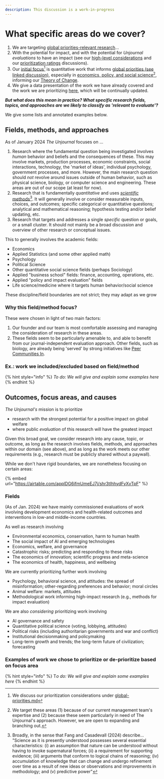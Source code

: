 ```yaml
---
description: This discussion is a work-in-progress
---
```


# What specific areas do we cover?

1. We are targeting [global priorities-relevant research](../../the-field-and-ea-gp-research.md)...
2. With the potential for impact, and with the potential for _Unjournal_ _evaluations_ to have an impact (see our [high-level considerations](what-research-to-target.md#high-level-considerations-for-prioritizing-research) and our [prioritization ratings](process-prioritizing-research/prioritization-ratings-discussion.md) discussions).
3. Our [initial focus](#user-content-fn-1)[^1] is quantitative work that informs [global priorities (see linked discussion)](../../the-field-and-ea-gp-research.md), especially in [economics, policy, and social science](#user-content-fn-2)[^2], informing our [Theory of Change](../../benefits-and-features/global-priorities-theory-of-change/).
4. We give a data presentation of the work we have already covered and the work we are prioritizing [here](https://unjournal.github.io/unjournaldata/chapters/evaluation_data_analysis.html), which will be continually updated.

_**But what does this mean in practice? What specific research fields, topics, and approaches are we likely to classify as 'relevant to evaluate'?**_

We give some lists and annotated examples below.

## Fields, methods, and approaches

As of January 2024 _The Unjournal_ focuses on ...&#x20;

1. Research where the fundamental question being investigated involves _human_ behavior and beliefs and the consequences of these. This may involve markets, production processes, economic constraints, social interactions, technology, the 'market of ideas', individual psychology, government processes, and more. However, the main research question should _not_ revolve around issues outside of human behavio&#x72;_,_ such as physical science, biology, or computer science and engineering. These areas are out of our scope (at least for now). &#x20;
2. Research that is fundamentally _quantitative_ and uses [_scientific_ methods](#user-content-fn-3)[^3]. It will generally involve or consider measurable inputs, choices, and outcomes; specific categorical or quantitative questions; analytical and mathematical reasoning; hypothesis testing and/or belief updating, etc.&#x20;
3. Research that targets and addresses a single _specific_ question or goals, or a small cluster. It should not mainly be a broad discussion and overview of other research or conceptual issues.

This to generally involves the academic fields:

* Economics
* Applied Statistics (and some other applied math)
* Psychology&#x20;
* Political Science
* Other quantitative social science fields (perhaps Sociology)
* Applied "business school" fields:  finance, accounting, operations, etc.
* Applied "policy and impact evaluation" fields&#x20;
* Life science/medicine where it targets human behavior/social science&#x20;

_&#x54;_&#x68;ese discipline/field boundaries are not strict; they may adapt as we grow

### Why this field/method focus?

These were chosen in light of two main factors:

1. Our founder and our team is most comfortable assessing and managing the consideration of research in these areas.
2. These fields seem to be particularly amenable to, and able to benefit from our journal-independent evaluation approach. Other fields, such as biology, are already being 'served' by strong initiatives like [Peer Communities In](https://peercommunityin.org/).

### Ex.: work we included/excluded based on field/method

{% hint style="info" %}
&#x20;_To do: We will give and explain some examples here_
{% endhint %}



## Outcomes, focus areas, and causes

_The Unjournal's_ mission is to prioritize&#x20;

* research with the strongest potential for a positive impact on global welfare&#x20;
* where public _evaluation_ of this research will have the greatest impact&#x20;

Given this broad goal, we consider research into any cause, topic, or outcome, as long as the research involves fields, methods, and approaches within our domain (see above), and as long as the work meets our other requirements (e.g., research must be publicly shared without a paywall).&#x20;

While we don't have rigid boundaries, we are nonetheless focusing on certain areas:

{% embed url="https://airtable.com/applDG6ifmUmeEJ7j/shr3tIhhydFyXvTpF" %}

### Fields

(As of Jan. 2024) we have mainly commissioned evaluations of work involving development economics and health-related outcomes and interventions in low-and middle-income countries.

As well as research involving

* Environmental economics, conservation, harm to human health&#x20;
* The social impact of AI and emerging technologies&#x20;
* Economics, welfare, and governance
* Catastrophic risks; predicting and responding to these risks
* The economics of innovation; scientific progress and meta-science&#x20;
* The economics of health, happiness, and wellbeing



We are currently prioritizing further work involving&#x20;

* Psychology, behavioral science, and attitudes: the spread of misinformation; other-regarding preferences and behavior; moral circles
* Animal welfare: markets, attitudes
* Methodological work informing high-impact research (e.g., methods for impact evaluation)



We are also _considering_ prioritizing work involving

* AI governance and safety&#x20;
* Quantitative political science (voting, lobbying, attitudes)&#x20;
* Political risks (including authoritarian governments and war and conflict)&#x20;
* Institutional decisionmaking and policymaking
* Long-term growth and trends; the long-term future of civilization; forecasting





### Examples of work we chose to prioritize or de-prioritize based on focus area

{% hint style="info" %}
&#x54;_&#x6F; do: We will give and explain some examples here_
{% endhint %}

[^1]: We discuss our prioritization considerations under [global-priorities.md](../../faq-interaction/global-priorities.md "mention")

[^2]: We target these areas (1) because of our current management team's expertise and (2) because these seem particularly in need of The Unjournal's approach. However, we are open to expanding and branching out.



[^3]: Broadly, in the sense that Fang and Casadevall (2024) describe... "Science as it is presently understood possesses several essential characteristics: (i) an assumption that nature can be understood without having to invoke supernatural forces; (ii) a requirement for supporting evidence; (iii) arguments that conform to logical chains of reasoning; (iv) accumulation of knowledge that can change and undergo refinement over time as a result of new ideas or observations and improvements in methodology; and (v) predictive power"

